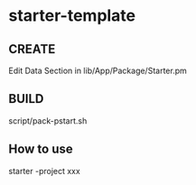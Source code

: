 # starter-template 

## CREATE
Edit Data Section in lib/App/Package/Starter.pm

## BUILD 
script/pack-pstart.sh

## How to use
starter -project xxx
